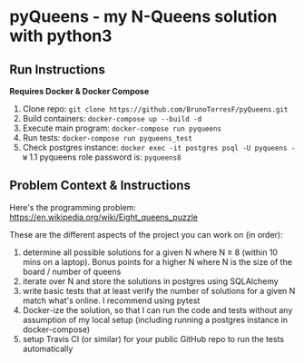 # pyQueens - my N-Queens solution with python3

## Run Instructions

**Requires Docker & Docker Compose**

1. Clone repo: `git clone https://github.com/BrunoTorresF/pyQueens.git`
1. Build containers: `docker-compose up --build -d`
1. Execute main program: `docker-compose run pyqueens`
1. Run tests: `docker-compose run pyqueens_test`
1. Check postgres instance: `docker exec -it postgres psql -U pyqueens -W`
   1.1 pyqueens role password is: `pyqueens8`

## Problem Context & Instructions

Here's the programming problem: https://en.wikipedia.org/wiki/Eight_queens_puzzle

These are the different aspects of the project you can work on (in order):

1. determine all possible solutions for a given N where N ≥ 8 (within 10 mins on a laptop). Bonus points for a higher N where N is the size of the board / number of queens
2. iterate over N and store the solutions in postgres using SQLAlchemy
3. write basic tests that at least verify the number of solutions for a given N match what's online. I recommend using pytest
4. Docker-ize the solution, so that I can run the code and tests without any assumption of my local setup (including running a postgres instance in docker-compose)
5. setup Travis CI (or similar) for your public GitHub repo to run the tests automatically
